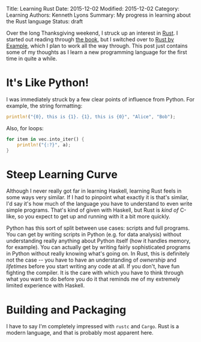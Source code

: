 Title: Learning Rust
Date: 2015-12-02
Modified: 2015-12-02
Category: Learning
Authors: Kenneth Lyons
Summary: My progress in learning about the Rust language
Status: draft


Over the long Thanksgiving weekend, I struck up an interest in [Rust].
I started out reading through [the book][rust book], but I switched over to
[Rust by Example], which I plan to work all the way through. This post just
contains some of my thoughts as I learn a new programming language for the
first time in quite a while.


# It's Like Python!

I was immediately struck by a few clear points of influence from Python. For
example, the string formatting:

```rust
println!("{0}, this is {1}. {1}, this is {0}", "Alice", "Bob");
```

Also, for loops:

```rust
for item in vec.into_iter() {
    println!("{:?}", a);
}
```


# Steep Learning Curve

Although I never really got far in learning Haskell, learning Rust feels in
some ways very similar. If I had to pinpoint what exactly it is that's similar,
I'd say it's how much of the language you have to understand to even write
simple programs. That's kind of given with Haskell, but Rust is *kind of*
C-like, so you expect to get up and running with it a bit more quickly.

Python has this sort of split between use cases: scripts and full programs. You
can get by writing scripts in Python (e.g. for data analysis) without
understanding really anything about Python itself (how it handles memory, for
example). You can actually get by writing fairly sophisticated programs in
Python without really knowing what's going on. In Rust, this is definitely not
the case -- you have to have an understanding of *ownership* and *lifetimes*
before you start writing any code at all. If you don't, have fun fighting the
compiler. It is the care with which you have to think through what you want to
do before you do it that reminds me of my extremely limited experience with
Haskell.


# Building and Packaging

I have to say I'm completely impressed with `rustc` and `Cargo`. Rust is
a modern language, and that is probably most apparent here.


[rust book]: https://doc.rust-lang.org/stable/book/
[Rust]: https://www.rust-lang.org/
[Rust by Example]: http://rustbyexample.com/
